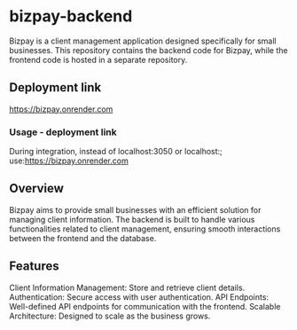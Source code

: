 # bizpay-backend
Bizpay is a client management application designed specifically for small businesses. This repository contains the backend code for Bizpay, while the frontend code is hosted in a separate repository.

## Deployment link
https://bizpay.onrender.com
   ### Usage - deployment link
   During integration, instead of localhost:3050 or localhost:<your port number>; use:https://bizpay.onrender.com 

## Overview
Bizpay aims to provide small businesses with an efficient solution for managing client information. The backend is built to handle various functionalities related to client management, ensuring smooth interactions between the frontend and the database.

## Features
Client Information Management: Store and retrieve client details.
Authentication: Secure access with user authentication.
API Endpoints: Well-defined API endpoints for communication with the frontend.
Scalable Architecture: Designed to scale as the business grows.
